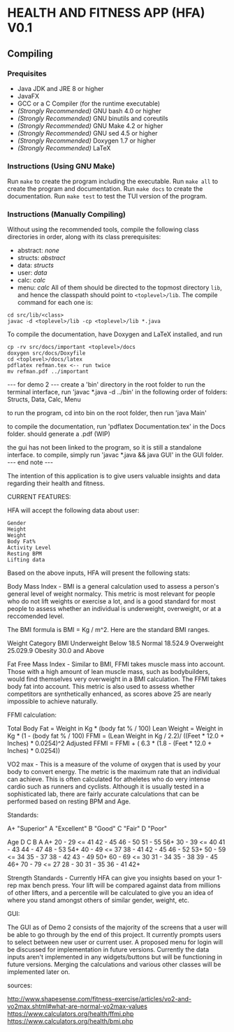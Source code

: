 # HEALTH AND FITNESS APP (HFA) V0.1

## Compiling
### Prequisites
- Java JDK and JRE 8 or higher
- JavaFX
- GCC or a C Compiler (for the runtime executable)
- *(Strongly Recommended)* GNU bash 4.0 or higher
- *(Strongly Recommended)* GNU binutils and coreutils
- *(Strongly Recommended)* GNU Make 4.2 or higher
- *(Strongly Recommended)* GNU sed 4.5 or higher
- *(Strongly Recommended)* Doxygen 1.7 or higher
- *(Strongly Recommended)* LaTeX
### Instructions (Using GNU Make)
Run `make` to create the program including the executable.
Run `make all` to create the program and documentation.
Run `make docs` to create the documentation.
Run `make test` to test the TUI version of the program.
### Instructions (Manually Compiling)
Without using the recommended tools, compile the following class directories in order, along with its class prerequisites:
- abstract: *none*
- structs: *abstract*
- data: *structs*
- user: *data*
- calc: *calc*
- menu: *calc*
All of them should be directed to the topmost directory `lib`, and hence the classpath should point to `<toplevel>/lib`. The compile command for each one is:
```
cd src/lib/<class>
javac -d <toplevel>/lib -cp <toplevel>/lib *.java
```
To compile the documentation, have Doxygen and LaTeX installed, and run
```
cp -rv src/docs/important <toplevel>/docs
doxygen src/docs/Doxyfile
cd <toplevel>/docs/latex
pdflatex refman.tex <-- run twice
mv refman.pdf ../important
```

--- for demo 2 --- 
create a 'bin' directory in the root folder
to run the terminal interface, run 'javac \*.java -d ../bin' in the following order of folders:
Structs, Data, Calc, Menu

to run the program, cd into bin on the root folder, then run 'java Main'

to compile the documentation, run 'pdflatex Documentation.tex' in the Docs folder. should generate a .pdf (WIP)

the gui has not been linked to the program, so it is still a standalone interface. to compile, simply run 'javac \*.java && java GUI' in the GUI folder.
--- end note ---

The intention of this application is to give users valuable insights and data regarding their health and fitness.

CURRENT FEATURES:

HFA will accept the following data about user:

    Gender
    Height
    Weight
    Body Fat%
    Activity Level
    Resting BPM
    Lifting data

Based on the above inputs, HFA will present the following stats:

Body Mass Index - BMI is a general calculation used to assess a person's general level of weight normalcy. This metric is most relevant for people who do not lift weights or exercise a lot, and is a good standard for most people to assess whether an individual is underweight, overweight, or at a reccomended level.

The BMI formula is BMI = Kg / m^2. Here are the standard BMI ranges.

Weight Category BMI Underweight Below 18.5 Normal 18.524.9 Overweight 25.029.9 Obesity 30.0 and Above

Fat Free Mass Index - Similar to BMI, FFMI takes muscle mass into account. Those with a high amount of lean muscle mass, such as bodybuilders, would find themselves very overweight in a BMI calculation. The FFMI takes body fat into account. This metric is also used to assess whether competitors are synthetically enhanced, as scores above 25 are nearly impossible to achieve naturally.

FFMI calculation:

Total Body Fat = Weight in Kg * (body fat % / 100) Lean Weight = Weight in Kg * (1 - (body fat % / 100) FFMI = (Lean Weight in Kg / 2.2)/ ((Feet * 12.0 + Inches) * 0.0254)^2 Adjusted FFMI = FFMI + ( 6.3 * (1.8 - (Feet * 12.0 + Inches) * 0.0254))

VO2 max - This is a measure of the volume of oxygen that is used by your body to convert energy. The metric is the maximum rate that an individual can achieve. This is often calculated for atheletes who do very intense cardio such as runners and cyclists. Although it is usually tested in a sophisticated lab, there are fairly accurate calculations that can be performed based on resting BPM and Age.

Standards:

A+ "Superior" A "Excellent" B "Good" C "Fair" D "Poor"

Age D C B A A+ 20 - 29 <= 41 42 - 45 46 - 50 51 - 55 56+ 30 - 39 <= 40 41 - 43 44 - 47 48 - 53 54+ 40 - 49 <= 37 38 - 41 42 - 45 46 - 52 53+ 50 - 59 <= 34 35 - 37 38 - 42 43 - 49 50+ 60 - 69 <= 30 31 - 34 35 - 38 39 - 45 46+ 70 - 79 <= 27 28 - 30 31 - 35 36 - 41 42+

Strength Standards - Currently HFA can give you insights based on your 1-rep max bench press. Your lift will be compared against data from millions of other lifters, and a percentile will be calculated to give you an idea of where you stand amongst others of similar gender, weight, etc.

GUI:

The GUI as of Demo 2 consists of the majority of the screens that a user will be able to go through by the end of this project. It currently prompts users to select between new user or current user. A proposed menu for login will be discussed for implementation in future versions. Currently the data inputs aren't implemented in any widgets/buttons but will be functioning in future versions.
Merging the calculations and various other classes will be implemented later on. 

sources:

http://www.shapesense.com/fitness-exercise/articles/vo2-and-vo2max.shtml#what-are-normal-vo2max-values https://www.calculators.org/health/ffmi.php https://www.calculators.org/health/bmi.php

